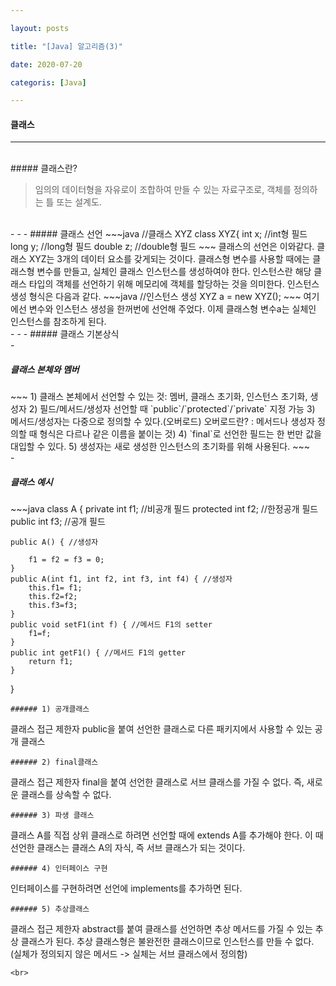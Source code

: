 ```yaml
---

layout: posts

title: "[Java] 알고리즘(3)"

date: 2020-07-20

categoris: [Java]

---
```


#### 클래스


- - -
 <br>
##### 클래스란?
<blockQuote>임의의 데이터형을 자유로이 조합하여 만들 수 있는 자료구조로,
객체를 정의하는 틀 또는 설계도.
</blockQuote>
<br>
- - -
##### 클래스 선언
~~~java
//클래스 XYZ
			class XYZ{	 
			int x;    //int형 필드
			long y;   //long형 필드
			double z; //double형 필드
~~~
클래스의 선언은 이와같다. 클래스 XYZ는 3개의 데이터 요소를 갖게되는 것이다. 
클래스형 변수를 사용할 때에는 클래스형 변수를 만들고, 실체인 클래스 인스턴스를 생성하여야 한다.
인스턴스란 해당 클래스 타입의 객체를 선언하기 위해 메모리에 객체를 할당하는 것을 의미한다.
인스턴스 생성 형식은 다음과 같다.
~~~java
//인스턴스 생성
 XYZ a = new XYZ();
~~~
여기에선 변수와 인스턴스 생성을 한꺼번에 선언해 주었다.
이제 클래스형 변수a는 실체인 인스턴스를 참조하게 된다.
<br>
- - -
##### 클래스 기본상식
<br>
- <h5> 클래스 본체와 멤버</h5>
~~~
1) 클래스 본체에서 선언할 수 있는 것: 멤버, 클래스 초기화, 인스턴스 초기화, 생성자
2) 필드/메서드/생성자 선언할 때 `public`/`protected`/`private` 지정 가능
3) 메서드/생성자는 다중으로 정의할 수 있다.(오버로드)
  오버로드란? : 메서드나 생성자 정의할 때 형식은 다르나 같은 이름을 붙이는 것)
4) `final`로 선언한 필드는 한 번만 값을 대입할 수 있다.
5) 생성자는 새로 생성한 인스턴스의 초기화를 위해 사용된다.
~~~

<br>
- <h5> 클래스 예시</h5>
~~~java
class A {
	private int f1;     //비공개 필드
	protected int f2; //한정공개 필드
	public int f3;      //공개 필드
	
	public A() { //생성자
		
		f1 = f2 = f3 = 0;		
	}
	public A(int f1, int f2, int f3, int f4) { //생성자
		this.f1= f1;
		this.f2=f2;
		this.f3=f3;
	}
	public void setF1(int f) { //메서드 F1의 setter
		f1=f;
	}
	public int getF1() { //메서드 F1의 getter
		return f1;
	}
}
~~~
###### 1) 공개클래스
~~~
클래스 접근 제한자 public을 붙여 선언한 클래스로
다른 패키지에서 사용할 수 있는 공개 클래스
~~~
###### 2) final클래스
~~~
클래스 접근 제한자 final을 붙여 선언한 클래스로
서브 클래스를 가질 수 없다.
즉, 새로운 클래스를 상속할 수 없다.
~~~
###### 3) 파생 클래스
~~~
클래스 A를 직접 상위 클래스로 하려면 선언할 때에
extends A를 추가해야 한다.
이 때 선언한 클래스는 클래스 A의 자식,
즉 서브 클래스가 되는 것이다.
~~~
###### 4) 인터페이스 구현
~~~
인터페이스를 구현하려면 선언에 implements를 추가하면 된다.
~~~
###### 5) 추상클래스
~~~
클래스 접근 제한자 abstract를 붙여 클래스를 선언하면
추상 메서드를 가질 수 있는 추상 클래스가 된다.
추상 클래스형은 불완전한 클래스이므로 인스턴스를 만들 수 없다.
(실체가 정의되지 않은 메서드 -> 실체는 서브 클래스에서 정의함)
~~~
<br>
